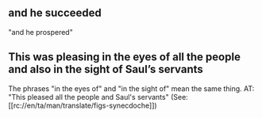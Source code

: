 ## and he succeeded ##

"and he prospered"

## This was pleasing in the eyes of all the people and also in the sight of Saul’s servants ##

The phrases "in the eyes of" and "in the sight of" mean the same thing. AT: "This pleased all the people and Saul's servants" (See: [[rc://en/ta/man/translate/figs-synecdoche]])